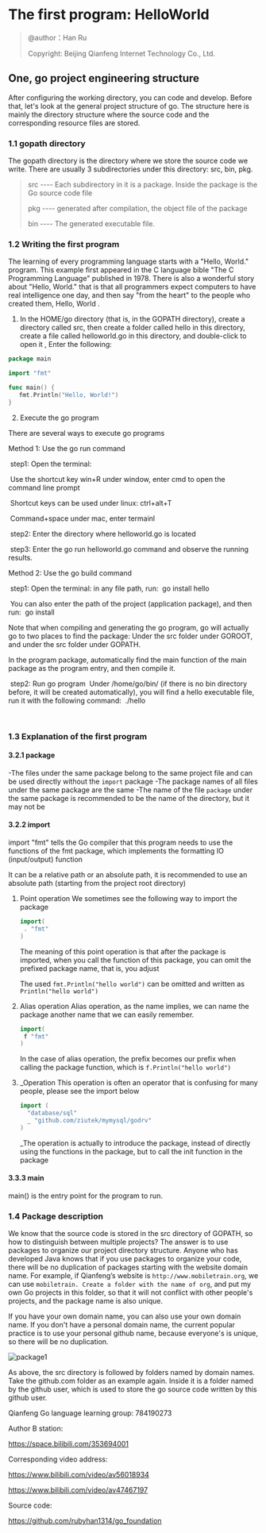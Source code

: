 

# The first program: HelloWorld

> @author：Han Ru
>
> Copyright: Beijing Qianfeng Internet Technology Co., Ltd.

## One, go project engineering structure

After configuring the working directory, you can code and develop. Before that, let's look at the general project structure of go. The structure here is mainly the directory structure where the source code and the corresponding resource files are stored.

### 1.1 gopath directory

The gopath directory is the directory where we store the source code we write. There are usually 3 subdirectories under this directory: src, bin, pkg.

> src ---- Each subdirectory in it is a package. Inside the package is the Go source code file
>
> pkg ---- generated after compilation, the object file of the package
>
> bin ---- The generated executable file.



### 1.2 Writing the first program

The learning of every programming language starts with a "Hello, World." program. This example first appeared in the C language bible "The C Programming Language" published in 1978. There is also a wonderful story about "Hello, World." that is that all programmers expect computers to have real intelligence one day, and then say "from the heart" to the people who created them, Hello, World .



1. In the HOME/go directory (that is, in the GOPATH directory), create a directory called src, then create a folder called hello in this directory, create a file called helloworld.go in this directory, and double-click to open it , Enter the following:

```go
package main

import "fmt"

func main() {
   fmt.Println("Hello, World!")
}
```

2. Execute the go program

There are several ways to execute go programs

Method 1: Use the go run command

​ step1: Open the terminal:

​ Use the shortcut key win+R under window, enter cmd to open the command line prompt

​ Shortcut keys can be used under linux: ctrl+alt+T

​ Command+space under mac, enter termainl

​ step2: Enter the directory where helloworld.go is located

​ step3: Enter the go run helloworld.go command and observe the running results.

Method 2: Use the go build command

​ step1: Open the terminal: in any file path, run:
​ go install hello 

​ You can also enter the path of the project (application package), and then run:
​ go install 

Note that when compiling and generating the go program, go will actually go to two places to find the package:
Under the src folder under GOROOT, and under the src folder under GOPATH.

In the program package, automatically find the main function of the main package as the program entry, and then compile it.

​ step2: Run go program
​ Under /home/go/bin/ (if there is no bin directory before, it will be created automatically), you will find a hello executable file, run it with the following command:
​ ./hello

​	

### 1.3 Explanation of the first program

#### 3.2.1 package

-The files under the same package belong to the same project file and can be used directly without the `import` package
-The package names of all files under the same package are the same
-The name of the file `package` under the same package is recommended to be the name of the directory, but it may not be

#### 3.2.2 import

import "fmt" tells the Go compiler that this program needs to use the functions of the fmt package, which implements the formatting IO (input/output) function

It can be a relative path or an absolute path, it is recommended to use an absolute path (starting from the project root directory)

1. Point operation
   We sometimes see the following way to import the package

   ```go
   import(
   	. "fmt"
   ) 
   ```

   The meaning of this point operation is that after the package is imported, when you call the function of this package, you can omit the prefixed package name, that is, you adjust

   The used `fmt.Println("hello world")` can be omitted and written as `Println("hello world")`

2. Alias ​​operation
   Alias ​​operation, as the name implies, we can name the package another name that we can easily remember.

   ```go
   import(
   	f "fmt"
   ) 
   ```

   In the case of alias operation, the prefix becomes our prefix when calling the package function, which is `f.Println("hello world")`

3. _Operation
   This operation is often an operator that is confusing for many people, please see the import below

   ```go
   import (
     "database/sql"
     _ "github.com/ziutek/mymysql/godrv"
   ) 
   ```

   _The operation is actually to introduce the package, instead of directly using the functions in the package, but to call the init function in the package

#### 3.3.3 main

main() is the entry point for the program to run.





### 1.4 Package description

We know that the source code is stored in the src directory of GOPATH, so how to distinguish between multiple projects? The answer is to use packages to organize our project directory structure. Anyone who has developed Java knows that if you use packages to organize your code, there will be no duplication of packages starting with the website domain name. For example, if Qianfeng’s website is `http://www.mobiletrain.org`, we can use `mobiletrain. Create a folder with the name of org`, and put my own Go projects in this folder, so that it will not conflict with other people's projects, and the package name is also unique.

If you have your own domain name, you can also use your own domain name. If you don't have a personal domain name, the current popular practice is to use your personal github name, because everyone's is unique, so there will be no duplication.

![package1](http://7xtcwd.com1.z0.glb.clouddn.com/package1.png)



As above, the src directory is followed by folders named by domain names. Take the github.com folder as an example again. Inside it is a folder named by the github user, which is used to store the go source code written by this github user.





Qianfeng Go language learning group: 784190273

Author B station:

https://space.bilibili.com/353694001

Corresponding video address:

https://www.bilibili.com/video/av56018934

https://www.bilibili.com/video/av47467197

Source code:

https://github.com/rubyhan1314/go_foundation

